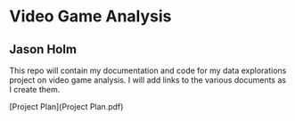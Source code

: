 # Video Game Analysis

## Jason Holm

This repo will contain my documentation and code for my data explorations project on video game analysis.
I will add links to the various documents as I create them.

[Project Plan](Project Plan.pdf)
